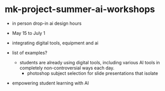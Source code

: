 # mk-project-summer-ai-workshops

- in person drop-in ai design hours
- May 15 to July 1
- integrating digital tools, equipment and ai 
- list of examples?
    - students are already using digital tools, including various AI tools in completely non-controversial ways each day. 
        - photoshop subject selection for slide presentations that isolate 

- empowering student learning with AI